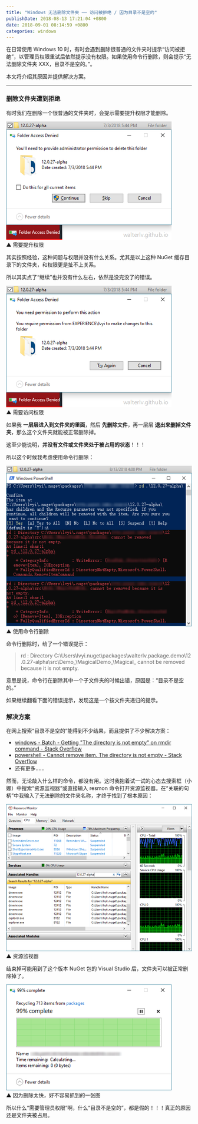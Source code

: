 ```yaml
---
title: "Windows 无法删除文件夹 —— 访问被拒绝 / 因为目录不是空的"
publishDate: 2018-08-13 17:21:04 +0800
date: 2018-09-01 08:14:59 +0800
categories: windows
---
```


在日常使用 Windows 10 时，有时会遇到删除很普通的文件夹时提示“访问被拒绝”，以管理员权限重试后依然提示没有权限。如果使用命令行删除，则会提示“无法删除文件夹 XXX，目录不是空的。”。

本文将介绍其原因并提供解决方案。

---

<div id="toc"></div>

### 删除文件夹遭到拒绝

有时我们在删除一个很普通的文件夹时，会提示需要提升权限才能删除。

![需要提升权限](/static/posts/2018-08-13-15-38-13.png)  
▲ 需要提升权限

其实按照经验，这种问题与权限并没有什么关系。尤其是以上这种 NuGet 缓存目录下的文件夹，和权限更是扯不上关系。

所以其实点了“继续”也并没有什么左右，依然是没完没了的错误。

![需要访问权限](/static/posts/2018-08-13-15-40-53.png)  
▲ 需要访问权限

如果我 **一层层进入到文件夹的里面**，然后 **先删除文件**，再一层层 **退出来删掉文件夹**，那么这个文件夹就能被正常删除掉。

这至少能说明，**并没有文件或文件夹处于被占用的状态**！！！

所以这个时候我考虑使用命令行删除：

![使用命令行删除](/static/posts/2018-08-13-16-06-01.png)  
▲ 使用命令行删除

命令行删除时，给了一个错误提示：

> rd : Directory C:\Users\lvyi\.nuget\packages\walterlv.package.demo\12
> .0.27-alpha\src\Demo_\MagicalDemo_\Magical_ cannot be removed
> because it is not empty.

意思是说，命令行在删除其中一个子文件夹的时候出错，原因是：“目录不是空的。”

如果继续翻看下面的错误提示，发现这是一个按文件夹递归的提示。

### 解决方案

在网上搜索“目录不是空的”能得到不少结果，而且提供了不少解决方案：

- [windows - Batch - Getting "The directory is not empty" on rmdir command - Stack Overflow](https://stackoverflow.com/q/22948189/6233938)
- [powershell - Cannot remove item. The directory is not empty - Stack Overflow](https://stackoverflow.com/q/38141528/6233938)
- 还有更多……

然而，无论敲入什么样的命令，都没有用。这时我抱着试一试的心态去搜索框（小娜）中搜索“资源监视器”或直接输入 resmon 命令打开资源监视器。在“关联的句柄”中我输入了无法删除的文件夹名称，才终于找到了根本原因：

![资源监视器](/static/posts/2018-08-13-16-51-43.png)  
▲ 资源监视器

结束掉可能用到了这个版本 NuGet 包的 Visual Studio 后，文件夹可以被正常删除掉了。

![删除文件夹](/static/posts/2018-08-13-16-58-19.png)  
▲ 因为删除太快，好不容易抓到的一张图

所以什么“需要管理员权限”啊，什么“目录不是空的”，都是假的！！！真正的原因还是文件夹被占用。
